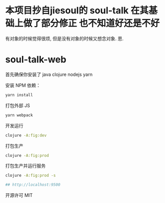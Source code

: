 # 本项目抄自jiesoul的 soul-talk 在其基础上做了部分修正  也不知道好还是不好

有对象的时候觉得很烦, 但是没有对象的时候又想念对象. 恩.


# soul-talk-web


首先确保你安装了 java clojure nodejs yarn 

安装 NPM 依赖：
```bash
yarn install
```

打包外部 JS
```bash
yarn webpack
```

开发运行
```bash
clojure -A:fig:dev
```

打包生产
```bash
clojure -A:fig:prod
```

打包生产并运行服务
```bash
clojure -A:fig:prod -s

## http://localhost:9500
```

开源许可 MIT
